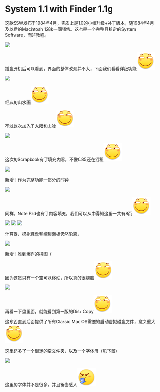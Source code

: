 # System 1.1 with Finder 1.1g

这款SSW发布于1984年4月，实质上是1.0的小幅升级+补丁版本，随1984年4月及以后的Macintosh 128k一同销售。这也是一个完整且稳定的System Software，而非教程。

![](https://wvbarchive-1310561333.cos.ap-hongkong.myqcloud.com/5505567339/2c75e70b19d8bc3eb7f1c523898ba61eaad34557.jpg)

插盘开机后可以看到，界面的整体改观并不大，下面我们看看详细功能<img src="../.gitbook/assets/huaji.png" alt="" data-size="line">

![](https://wvbarchive-1310561333.cos.ap-hongkong.myqcloud.com/5505567339/f6f45df23a87e95081773f851b385343f9f2b4e9.jpg)

经典的山水画<img src="../.gitbook/assets/huaji.png" alt="" data-size="line">

不过这次加入了太阳和山脉<img src="../.gitbook/assets/huaji.png" alt="" data-size="line">

![](https://wvbarchive-1310561333.cos.ap-hongkong.myqcloud.com/5505567339/7a075d86e950352a7301e9e15843fbf2b0118be9.jpg)

这次的Scrapbook有了填充内容，不像0.85还在招租<img src="../.gitbook/assets/huaji.png" alt="" data-size="line">

![](https://wvbarchive-1310561333.cos.ap-hongkong.myqcloud.com/5505567339/7a738e51352ac65ca665aa9af0f2b21191138ae9.jpg)

新增！作为完整功能一部分的时钟

![](https://wvbarchive-1310561333.cos.ap-hongkong.myqcloud.com/5505567339/a9a4522bc65c1038e41e022bb9119313b27e89e9.jpg)

同样，Note Pad也有了内容填充，我们可以从中得知这里一共有8页<img src="../.gitbook/assets/huaji.png" alt="" data-size="line">

![](https://wvbarchive-1310561333.cos.ap-hongkong.myqcloud.com/5505567339/75dea15d1038534343af4bc89813b07ec88088e9.jpg) ![](https://wvbarchive-1310561333.cos.ap-hongkong.myqcloud.com/5505567339/86a877395343fbf20b4c6acabb7eca8067388fe9.jpg) ![](https://wvbarchive-1310561333.cos.ap-hongkong.myqcloud.com/5505567339/50cc3442fbf2b211294e49a7c18065380ed78ee9.jpg)

计算器，模拟键盘和控制面板仍然没变。

![](https://wvbarchive-1310561333.cos.ap-hongkong.myqcloud.com/5505567339/13b79cf3b21193130b2333596e380cd793238de9.jpg)

新增！难到爆炸的拼图（&#x20;

因为这货只有一个空可以移动，所以真的很烧脑<img src="../.gitbook/assets/huaji.png" alt="" data-size="line">

![](https://wvbarchive-1310561333.cos.ap-hongkong.myqcloud.com/5505567339/bb06d5109313b07e76dd9ce107d7912395dd8ce9.jpg)

再看一下盘里面，就能看到第一版的Disk Copy<img src="../.gitbook/assets/huaji.png" alt="" data-size="line">

这东西直到后面提供了所有Classic Mac OS需要的启动虚拟磁盘文件，意义重大<img src="../.gitbook/assets/huaji.png" alt="" data-size="line">

这里还多了一个很迷的空文件夹，以及一个字体册（见下图）

![](https://wvbarchive-1310561333.cos.ap-hongkong.myqcloud.com/5505567339/f2e5f412b07eca80d865f50e9a2397dda34483e9.jpg)

这里的字体并不是很多，并且锯齿感人<img src="../.gitbook/assets/pen.png" alt="" data-size="line">
